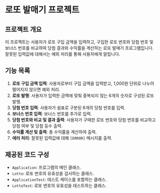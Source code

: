 # 로또 발매기 프로젝트

## 프로젝트 개요
이 프로젝트는 사용자가 로또 구입 금액을 입력하고, 구입한 로또 번호와 당첨 번호 및 보너스 번호를 비교하여 당첨 결과와 수익률을 계산하는 로또 발매기 프로그램입니다. 잘못된 입력값에 대해서는 예외 처리를 통해 사용자에게 알립니다.

## 기능 목록
1. **로또 구입 금액 입력**: 사용자로부터 구입 금액을 입력받고, 1,000원 단위로 나누어떨어지지 않으면 예외 처리.
2. **로또 발행**: 사용자가 입력한 금액에 맞춰 중복되지 않는 6개의 숫자로 구성된 로또 발행.
3. **당첨 번호 입력**: 사용자가 쉼표로 구분된 6개의 당첨 번호를 입력.
4. **보너스 번호 입력**: 보너스 번호를 추가로 입력.
5. **당첨 번호와 비교 및 결과 출력**: 사용자가 구매한 로또 번호와 당첨 번호를 비교하고 당첨 여부 및 당첨 등수 출력.
6. **수익률 계산 및 출력**: 총 수익률을 계산하여 출력.
7. **에러 처리**: 잘못된 입력값에 대해 `[ERROR]` 메시지를 출력.

## 제공된 코드 구성
- `Application`: 프로그램의 메인 클래스.
- `Lotto`: 로또 번호의 유효성을 검사하는 클래스.
- `ApplicationTest`: 테스트 케이스를 포함하는 클래스.
- `LottoTest`: 로또 번호의 유효성을 테스트하는 클래스.
